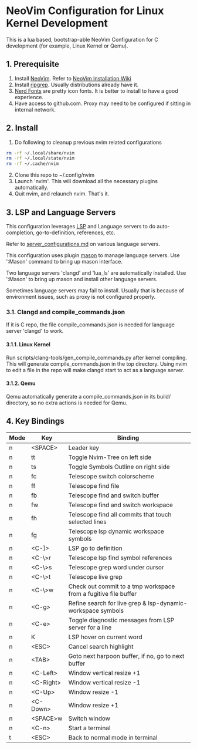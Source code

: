# NeoVim Configuration for Linux Kernel Development

This is a lua based, bootstrap-able NeoVim Configuration for C development (for example, Linux Kernel or Qemu).

## 1. Prerequisite

1. Install [NeoVim](https://neovim.io/). Refer to [NeoVim Installation Wiki](https://github.com/neovim/neovim/blob/master/INSTALL.md)
2. Install [ripgrep](https://github.com/BurntSushi/ripgrep). Usually distributions already have it.
3. [Nerd Fonts](https://github.com/ryanoasis/nerd-fonts) are pretty icon fonts. It is better to install to have a good experience.
4. Have access to github.com. Proxy may need to be configured if sitting in internal network.

## 2. Install

1. Do following to cleanup previous nvim related configurations
```bash
rm -rf ~/.local/share/nvim
rm -rf ~/.local/state/nvim
rm -rf ~/.cache/nvim
```
2. Clone this repo to ~/.config/nvim
3. Launch 'nvim'. This will download all the necessary plugins automatically.
4. Quit nvim, and relaunch nvim. That's it.

## 3. LSP and Language Servers

This configuration leverages [LSP](https://microsoft.github.io/language-server-protocol/) and Language servers to do auto-completion, go-to-definition, references, etc.

Refer to [server_configurations.md](https://github.com/neovim/nvim-lspconfig/blob/master/doc/server_configurations.md) on various language servers.

This configuration uses plugin [mason](https://github.com/williamboman/mason.nvim) to manage language servers. Use ':Mason' command to bring up mason interface.

Two language servers 'clangd' and 'lua_ls' are automatically installed. Use ':Mason' to bring up mason and install other language servers.

Sometimes language servers may fail to install. Usually that is because of environment issues, such as proxy is not configured properly.

### 3.1. Clangd and compile_commands.json

If it is C repo, the file compile_commands.json is needed for language server 'clangd' to work.

#### 3.1.1. Linux Kernel

Run scripts/clang-tools/gen_compile_commands.py after kernel compiling. This will generate compile_commands.json in the top directory.
Using nvim to edit a file in the repo will make clangd start to act as a language server.

#### 3.1.2. Qemu

Qemu automatically generate a compile_commands.json in its build/ directory, so no extra actions is needed for Qemu.

## 4. Key Bindings

| Mode | Key              | Binding                                                         |
| ---- | ---------------- | ----------------------------------------------------------------|
| n    | \<SPACE\>        | Leader key                                                      |
| n    | tt               | Toggle Nvim-Tree on left side                                   |
| n    | ts               | Toggle Symbols Outline on right side                            |
| n    | fc               | Telescope switch colorscheme                                    |
| n    | ff               | Telescope find file                                             |
| n    | fb               | Telescope find and switch buffer                                |
| n    | fw               | Telescope find and switch workspace                             |
| n    | fh               | Telescope find all commits that touch selected lines            |
| n    | fg               | Telescope lsp dynamic workspace symbols                         |
| n    | \<C-\]\>         | LSP go to definition                                            | 
| n    | \<C-\\\>r        | Telescope lsp find symbol references                            |
| n    | \<C-\\\>s        | Telescope grep word under cursor                                |
| n    | \<C-\\\>t        | Telescope live grep                                             |
| n    | \<C-\\\>w        | Check out commit to a tmp workspace from a fugitive file buffer |
| n    | \<C-g\>          | Refine search for live grep & lsp-dynamic-workspace symbols     |
| n    | \<C-e\>          | Toggle diagnostic messages from LSP server for a line           |
| n    | K                | LSP hover on current word                                       |
| n    | \<ESC\>          | Cancel search highlight                                         |
| n    | \<TAB\>          | Goto next harpoon buffer, if no, go to next buffer              |
| n    | \<C-Left\>       | Window vertical resize +1                                       |
| n    | \<C-Right\>      | Window vertical resize -1                                       |
| n    | \<C-Up\>         | Window resize -1                                                |
| n    | \<C-Down\>       | Window resize +1                                                |
| n    | \<SPACE\>w       | Switch window                                                   |
| n    | \<C-n\>          | Start a terminal                                                |
| t    | \<ESC\>          | Back to normal mode in terminal                                 |
